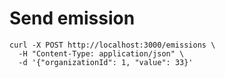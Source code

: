 # Send emission

```
curl -X POST http://localhost:3000/emissions \
  -H "Content-Type: application/json" \
  -d '{"organizationId": 1, "value": 33}'
```

